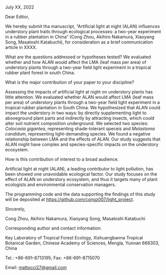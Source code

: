 July XX, 2022

Dear Editor,

We hereby submit tha manuscript, “Artificial light at night (ALAN) influences understory plant traits through ecological processes: a two-year experiment in a rubber plantation in China” (Cong Zhou, Akihiro Nakamura, Xiaoyang Song, Masatoshi Katabuchi), for consideration as a brief communication article in XXXX.

What are the questions addressed or hypotheses tested?
We evaluated whether and how ALAN would affect the LMA (leaf mass per area) of understory plants through a two-year field light experiment in a tropical rubber plant forest in south China.

What is the major contribution of your paper to your discipline? 

Assessing the impacts of artificial light at night on understory plants has little attention. 
We evaluated whether ALAN would affect LMA (leaf mass per area) of understory plants through a two-year field light experiment in a tropical rubber plantation in South China.
We hypothesized that ALAN could impact the understory in two ways: by directly supplementing light to aboveground plant parts and indirectly by attracting insects, which could alter soil nutrient composition underground.
We selected two species: *Colocasia gigantea*, representing shade-tolerant speceis and *Melastoma candidum*, representing light-demanding species.
We found a negative relationship between LMA and the effects of ALAN.
Our study suggests that ALAN might have complex and species-specific impacts on the understory ecosystem.

How is this contribution of interest to a broad audience. 

Artificial light at night (ALAN), a leading contributor to light pollution, has been showed one unavoidable ecological factor.
Our study focuses on the effect of ALAN on understory ecosystem, and thus it targets many of plant ecologists and environmental conservation managers.

The programming code and the data supporting the findings of this study will be deposited at https://github.com/congz007/light_project.

Sincerely,

Cong Zhou, Akihiro Nakamura, Xiaoyang Song, Masatoshi Katabuchi

Corresponding author and contact information:

Key Laboratory of Tropical Forest Ecology, Xishuangbanna Tropical Botanical Garden, Chinese Academy of Sciences, Mengla, Yunnan 666303, China

Tel.: +86-691-8713195; Fax: +86-691-8715070

Email: mattocci27@gmail.com